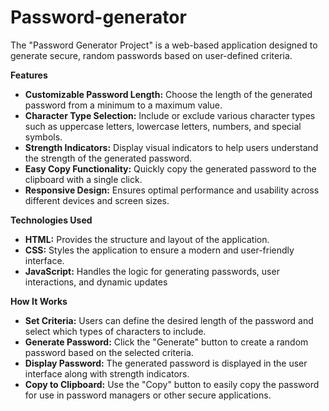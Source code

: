 # Password-generator
The "Password Generator Project" is a web-based application designed to generate secure, random passwords based on user-defined criteria.

**Features**
  - **Customizable Password Length:** Choose the length of the generated password from a minimum to a maximum value.
  - **Character Type Selection:** Include or exclude various character types such as uppercase letters, lowercase letters, numbers, and special symbols.
  - **Strength Indicators:** Display visual indicators to help users understand the strength of the generated password.
  - **Easy Copy Functionality:** Quickly copy the generated password to the clipboard with a single click.
  - **Responsive Design:** Ensures optimal performance and usability across different devices and screen sizes.

**Technologies Used**
  - **HTML:** Provides the structure and layout of the application.
  - **CSS:** Styles the application to ensure a modern and user-friendly interface.
  - **JavaScript:** Handles the logic for generating passwords, user interactions, and dynamic updates

**How It Works**
  - **Set Criteria:** Users can define the desired length of the password and select which types of characters to include.
  - **Generate Password:** Click the "Generate" button to create a random password based on the selected criteria.
  - **Display Password:** The generated password is displayed in the user interface along with strength indicators.
  - **Copy to Clipboard:** Use the "Copy" button to easily copy the password for use in password managers or other secure applications.
